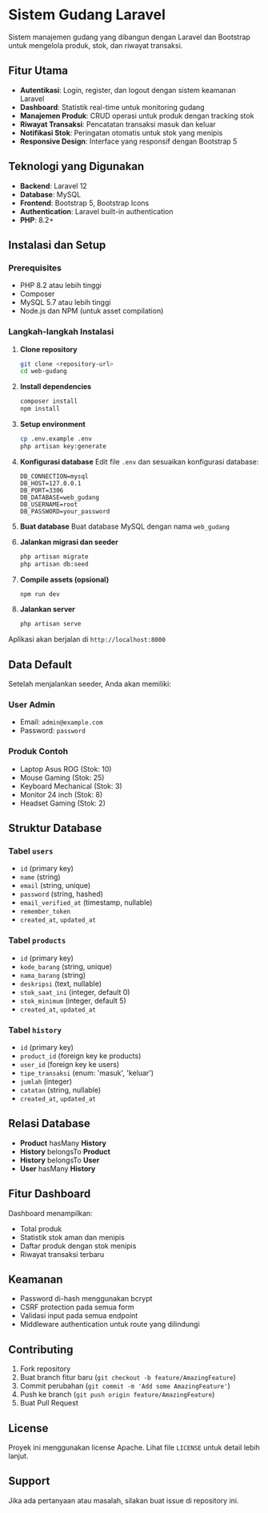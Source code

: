 # Sistem Gudang Laravel

Sistem manajemen gudang yang dibangun dengan Laravel dan Bootstrap untuk mengelola produk, stok, dan riwayat transaksi.

## Fitur Utama

- **Autentikasi**: Login, register, dan logout dengan sistem keamanan Laravel
- **Dashboard**: Statistik real-time untuk monitoring gudang
- **Manajemen Produk**: CRUD operasi untuk produk dengan tracking stok
- **Riwayat Transaksi**: Pencatatan transaksi masuk dan keluar
- **Notifikasi Stok**: Peringatan otomatis untuk stok yang menipis
- **Responsive Design**: Interface yang responsif dengan Bootstrap 5

## Teknologi yang Digunakan

- **Backend**: Laravel 12
- **Database**: MySQL
- **Frontend**: Bootstrap 5, Bootstrap Icons
- **Authentication**: Laravel built-in authentication
- **PHP**: 8.2+

## Instalasi dan Setup

### Prerequisites
- PHP 8.2 atau lebih tinggi
- Composer
- MySQL 5.7 atau lebih tinggi
- Node.js dan NPM (untuk asset compilation)

### Langkah-langkah Instalasi

1. **Clone repository**
   ```bash
   git clone <repository-url>
   cd web-gudang
   ```

2. **Install dependencies**
   ```bash
   composer install
   npm install
   ```

3. **Setup environment**
   ```bash
   cp .env.example .env
   php artisan key:generate
   ```

4. **Konfigurasi database**
   Edit file `.env` dan sesuaikan konfigurasi database:
   ```env
   DB_CONNECTION=mysql
   DB_HOST=127.0.0.1
   DB_PORT=3306
   DB_DATABASE=web_gudang
   DB_USERNAME=root
   DB_PASSWORD=your_password
   ```

5. **Buat database**
   Buat database MySQL dengan nama `web_gudang`

6. **Jalankan migrasi dan seeder**
   ```bash
   php artisan migrate
   php artisan db:seed
   ```

7. **Compile assets (opsional)**
   ```bash
   npm run dev
   ```

8. **Jalankan server**
   ```bash
   php artisan serve
   ```

Aplikasi akan berjalan di `http://localhost:8000`

## Data Default

Setelah menjalankan seeder, Anda akan memiliki:

### User Admin
- Email: `admin@example.com`
- Password: `password`

### Produk Contoh
- Laptop Asus ROG (Stok: 10)
- Mouse Gaming (Stok: 25)
- Keyboard Mechanical (Stok: 3)
- Monitor 24 inch (Stok: 8)
- Headset Gaming (Stok: 2)

## Struktur Database

### Tabel `users`
- `id` (primary key)
- `name` (string)
- `email` (string, unique)
- `password` (string, hashed)
- `email_verified_at` (timestamp, nullable)
- `remember_token`
- `created_at`, `updated_at`

### Tabel `products`
- `id` (primary key)
- `kode_barang` (string, unique)
- `nama_barang` (string)
- `deskripsi` (text, nullable)
- `stok_saat_ini` (integer, default 0)
- `stok_minimum` (integer, default 5)
- `created_at`, `updated_at`

### Tabel `history`
- `id` (primary key)
- `product_id` (foreign key ke products)
- `user_id` (foreign key ke users)
- `tipe_transaksi` (enum: 'masuk', 'keluar')
- `jumlah` (integer)
- `catatan` (string, nullable)
- `created_at`, `updated_at`

## Relasi Database

- **Product** hasMany **History**
- **History** belongsTo **Product**
- **History** belongsTo **User**
- **User** hasMany **History**

## Fitur Dashboard

Dashboard menampilkan:
- Total produk
- Statistik stok aman dan menipis
- Daftar produk dengan stok menipis
- Riwayat transaksi terbaru

## Keamanan

- Password di-hash menggunakan bcrypt
- CSRF protection pada semua form
- Validasi input pada semua endpoint
- Middleware authentication untuk route yang dilindungi

## Contributing

1. Fork repository
2. Buat branch fitur baru (`git checkout -b feature/AmazingFeature`)
3. Commit perubahan (`git commit -m 'Add some AmazingFeature'`)
4. Push ke branch (`git push origin feature/AmazingFeature`)
5. Buat Pull Request

## License

Proyek ini menggunakan license Apache. Lihat file `LICENSE` untuk detail lebih lanjut.

## Support

Jika ada pertanyaan atau masalah, silakan buat issue di repository ini.
